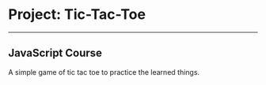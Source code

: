# Project: Tic-Tac-Toe

---
## JavaScript Course
A simple game of tic tac toe to practice the learned things.